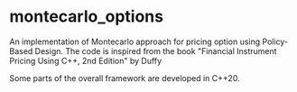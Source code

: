 # montecarlo_options
An implementation of Montecarlo approach for pricing option using Policy-Based Design.
The code is inspired from the book "Financial Instrument Pricing Using C++, 2nd Edition" by Duffy

Some parts of the overall framework are developed in C++20.
